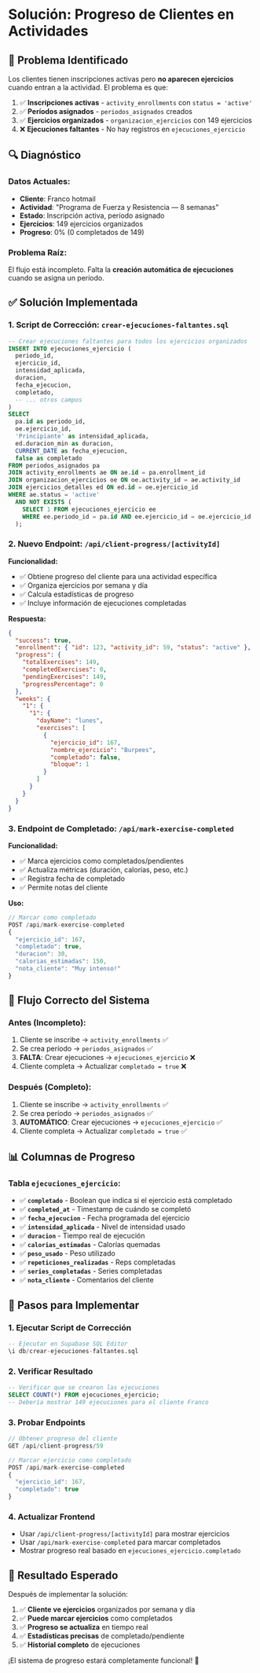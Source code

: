 # Solución: Progreso de Clientes en Actividades

## 🚨 **Problema Identificado**

Los clientes tienen inscripciones activas pero **no aparecen ejercicios** cuando entran a la actividad. El problema es que:

1. ✅ **Inscripciones activas** - `activity_enrollments` con `status = 'active'`
2. ✅ **Períodos asignados** - `periodos_asignados` creados
3. ✅ **Ejercicios organizados** - `organizacion_ejercicios` con 149 ejercicios
4. ❌ **Ejecuciones faltantes** - No hay registros en `ejecuciones_ejercicio`

## 🔍 **Diagnóstico**

### **Datos Actuales:**
- **Cliente**: Franco hotmail
- **Actividad**: "Programa de Fuerza y Resistencia — 8 semanas"
- **Estado**: Inscripción activa, período asignado
- **Ejercicios**: 149 ejercicios organizados
- **Progreso**: 0% (0 completados de 149)

### **Problema Raíz:**
El flujo está incompleto. Falta la **creación automática de ejecuciones** cuando se asigna un período.

## ✅ **Solución Implementada**

### **1. Script de Corrección: `crear-ejecuciones-faltantes.sql`**
```sql
-- Crear ejecuciones faltantes para todos los ejercicios organizados
INSERT INTO ejecuciones_ejercicio (
  periodo_id,
  ejercicio_id,
  intensidad_aplicada,
  duracion,
  fecha_ejecucion,
  completado,
  -- ... otros campos
)
SELECT 
  pa.id as periodo_id,
  oe.ejercicio_id,
  'Principiante' as intensidad_aplicada,
  ed.duracion_min as duracion,
  CURRENT_DATE as fecha_ejecucion,
  false as completado
FROM periodos_asignados pa
JOIN activity_enrollments ae ON ae.id = pa.enrollment_id
JOIN organizacion_ejercicios oe ON oe.activity_id = ae.activity_id
JOIN ejercicios_detalles ed ON ed.id = oe.ejercicio_id
WHERE ae.status = 'active'
  AND NOT EXISTS (
    SELECT 1 FROM ejecuciones_ejercicio ee 
    WHERE ee.periodo_id = pa.id AND ee.ejercicio_id = oe.ejercicio_id
  );
```

### **2. Nuevo Endpoint: `/api/client-progress/[activityId]`**
**Funcionalidad:**
- ✅ Obtiene progreso del cliente para una actividad específica
- ✅ Organiza ejercicios por semana y día
- ✅ Calcula estadísticas de progreso
- ✅ Incluye información de ejecuciones completadas

**Respuesta:**
```json
{
  "success": true,
  "enrollment": { "id": 123, "activity_id": 59, "status": "active" },
  "progress": {
    "totalExercises": 149,
    "completedExercises": 0,
    "pendingExercises": 149,
    "progressPercentage": 0
  },
  "weeks": {
    "1": {
      "1": {
        "dayName": "lunes",
        "exercises": [
          {
            "ejercicio_id": 167,
            "nombre_ejercicio": "Burpees",
            "completado": false,
            "bloque": 1
          }
        ]
      }
    }
  }
}
```

### **3. Endpoint de Completado: `/api/mark-exercise-completed`**
**Funcionalidad:**
- ✅ Marca ejercicios como completados/pendientes
- ✅ Actualiza métricas (duración, calorías, peso, etc.)
- ✅ Registra fecha de completado
- ✅ Permite notas del cliente

**Uso:**
```javascript
// Marcar como completado
POST /api/mark-exercise-completed
{
  "ejercicio_id": 167,
  "completado": true,
  "duracion": 30,
  "calorias_estimadas": 150,
  "nota_cliente": "Muy intenso!"
}
```

## 🔄 **Flujo Correcto del Sistema**

### **Antes (Incompleto):**
1. Cliente se inscribe → `activity_enrollments` ✅
2. Se crea período → `periodos_asignados` ✅
3. **FALTA**: Crear ejecuciones → `ejecuciones_ejercicio` ❌
4. Cliente completa → Actualizar `completado = true` ❌

### **Después (Completo):**
1. Cliente se inscribe → `activity_enrollments` ✅
2. Se crea período → `periodos_asignados` ✅
3. **AUTOMÁTICO**: Crear ejecuciones → `ejecuciones_ejercicio` ✅
4. Cliente completa → Actualizar `completado = true` ✅

## 📊 **Columnas de Progreso**

### **Tabla `ejecuciones_ejercicio`:**
- ✅ **`completado`** - Boolean que indica si el ejercicio está completado
- ✅ **`completed_at`** - Timestamp de cuándo se completó
- ✅ **`fecha_ejecucion`** - Fecha programada del ejercicio
- ✅ **`intensidad_aplicada`** - Nivel de intensidad usado
- ✅ **`duracion`** - Tiempo real de ejecución
- ✅ **`calorias_estimadas`** - Calorías quemadas
- ✅ **`peso_usado`** - Peso utilizado
- ✅ **`repeticiones_realizadas`** - Reps completadas
- ✅ **`series_completadas`** - Series completadas
- ✅ **`nota_cliente`** - Comentarios del cliente

## 🚀 **Pasos para Implementar**

### **1. Ejecutar Script de Corrección**
```sql
-- Ejecutar en Supabase SQL Editor
\i db/crear-ejecuciones-faltantes.sql
```

### **2. Verificar Resultado**
```sql
-- Verificar que se crearon las ejecuciones
SELECT COUNT(*) FROM ejecuciones_ejercicio;
-- Debería mostrar 149 ejecuciones para el cliente Franco
```

### **3. Probar Endpoints**
```javascript
// Obtener progreso del cliente
GET /api/client-progress/59

// Marcar ejercicio como completado
POST /api/mark-exercise-completed
{
  "ejercicio_id": 167,
  "completado": true
}
```

### **4. Actualizar Frontend**
- Usar `/api/client-progress/[activityId]` para mostrar ejercicios
- Usar `/api/mark-exercise-completed` para marcar completados
- Mostrar progreso real basado en `ejecuciones_ejercicio.completado`

## 🎯 **Resultado Esperado**

Después de implementar la solución:

1. ✅ **Cliente ve ejercicios** organizados por semana y día
2. ✅ **Puede marcar ejercicios** como completados
3. ✅ **Progreso se actualiza** en tiempo real
4. ✅ **Estadísticas precisas** de completado/pendiente
5. ✅ **Historial completo** de ejecuciones

¡El sistema de progreso estará completamente funcional! 🎉

































